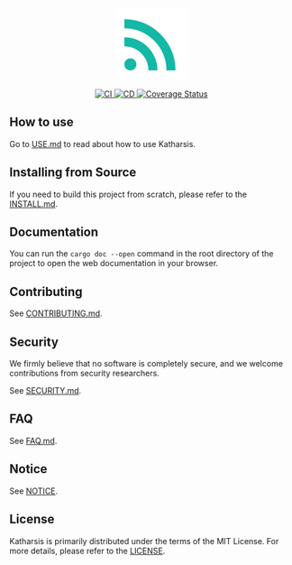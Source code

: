 <p align="center">
  <img width="128px" src="https://raw.githubusercontent.com/kurosakishigure/katharsis/refs/heads/canary/assets/logo.svg" alt="logo" />
</p>
<p align="center">
  <a href="https://github.com/kurosakishigure/katharsis/actions/workflows/ci.yml">
    <img src="https://github.com/kurosakishigure/katharsis/workflows/CI/badge.svg" alt="CI">
  </a>
  <a href="https://github.com/kurosakishigure/katharsis/actions/workflows/cd.yml">
    <img src="https://github.com/kurosakishigure/katharsis/workflows/CD/badge.svg" alt="CD">
  </a>
  <a href="https://coveralls.io/github/kurosakishigure/katharsis?branch=refs/tags/1.0.0-canary.3">
    <img src="https://coveralls.io/repos/github/kurosakishigure/katharsis/badge.svg?branch=refs/tags/1.0.0-canary.3" alt="Coverage Status">
  </a>
</p>

## How to use

Go to [USE.md](https://github.com/kurosakishigure/katharsis/blob/canary/USE.md) to read about how to use Katharsis.

## Installing from Source

If you need to build this project from scratch, please refer to the [INSTALL.md](https://github.com/kurosakishigure/katharsis/blob/canary/INSTALL.md).

## Documentation

You can run the `cargo doc --open` command in the root directory of the project to open the web documentation in your browser.

## Contributing

See [CONTRIBUTING.md](https://github.com/kurosakishigure/katharsis/blob/canary/CONTRIBUTING.md).

## Security

We firmly believe that no software is completely secure, and we welcome contributions from security researchers.

See [SECURITY.md](https://github.com/kurosakishigure/katharsis/blob/canary/SECURITY.md).

## FAQ

See [FAQ.md](https://github.com/kurosakishigure/katharsis/blob/canary/FAQ.md).

## Notice

See [NOTICE](https://github.com/kurosakishigure/katharsis/blob/canary/NOTICE).

## License

Katharsis is primarily distributed under the terms of the MIT License. For more details, please refer to the [LICENSE](https://github.com/kurosakishigure/katharsis/blob/canary/LICENSE).
